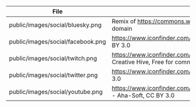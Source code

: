 | File | Credits and licenses |
| --- | --- |
| public/images/social/bluesky.png | Remix of https://commons.wikimedia.org/wiki/File:Bluesky_Logo.svg - Public domain |
| public/images/social/facebook.png | https://www.iconfinder.com/icons/341099/facebook_icon - Maciej Aniśko, CC BY 3.0 |
| public/images/social/twitch.png | https://www.iconfinder.com/icons/939743/twitch_twitch.tv_icon_icon - Creative Hive, Free for commercial use |
| public/images/social/twitter.png | https://www.iconfinder.com/icons/341111/twitter_icon - Maciej Aniśko, CC BY 3.0 |
| public/images/social/youtube.png | https://www.iconfinder.com/icons/386763/youtube_movie_video_you_tube_icon - Aha-Soft, CC BY 3.0 |
